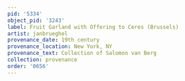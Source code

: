 ```yaml
---
pid: '5334'
object_pid: '3243'
label: Fruit Garland with Offering to Ceres (Brussels)
artist: janbrueghel
provenance_date: 19th century
provenance_location: New York, NY
provenance_text: Collection of Salomon van Berg
collection: provenance
order: '0656'
---
```

